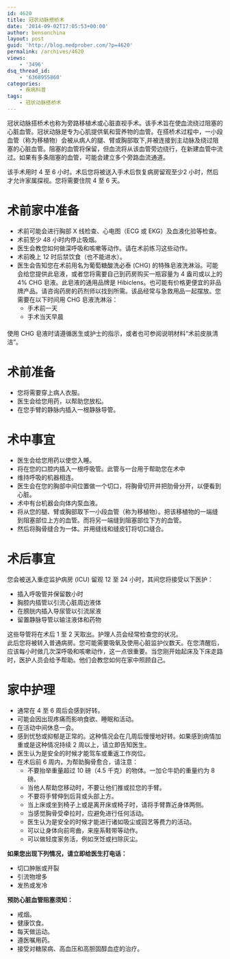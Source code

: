 ```yaml
---
id: 4620
title: 冠状动脉搭桥术
date: '2014-09-02T17:05:53+00:00'
author: bensonchina
layout: post
guid: 'http://blog.medprober.com/?p=4620'
permalink: /archives/4620
views:
    - '3496'
dsq_thread_id:
    - '6368955860'
categories:
    - 疾病科普
tags:
    - 冠状动脉搭桥术
---
```


冠状动脉搭桥术也称为旁路移植术或心脏直视手术。该手术旨在使血流绕过阻塞的心脏血管。冠状动脉是专为心肌提供氧和营养物的血管。在搭桥术过程中，一小段血管（称为移植物）会被从病人的腿、臂或胸部取下,并被连接到主动脉及绕过阻塞的心脏血管。阻塞的血管将保留，但血流将从该血管旁边绕行，在新建血管中流过。如果有多条阻塞的血管，可能会建立多个旁路血流通道。

该手术用时 4 至 6 小时。术后您将被送入手术后恢复病房留观至少2 小时，然后才允许家属探视。您将需要住院 4 至 6 天。

# 术前家中准备

- 术前可能会进行胸部 X 线检查、心电图（ECG 或 EKG）及血液化验等检查。
- 术前至少 48 小时内停止吸烟。
- 医生会教您如何做深呼吸和咳嗽等动作。请在术前练习这些动作。
- 术前晚上 12 时后禁饮食（也不能进水）。
- 医生会告知您在术前用名为葡萄糖酸洗必泰 (CHG) 的特殊皂液洗淋浴。可能会给您提供此皂液，或者您将需要自己到药房购买一瓶容量为 4 盎司或以上的 4% CHG 皂液。此皂液的通用品牌是 Hibiclens。也可能有价格更便宜的非品牌产品。请咨询药房的药剂师以找到所需。该品经常与急救用品一起摆放。您需要在以下时间用 CHG 皂液洗淋浴： 
    - 手术前一天
    - &#137;手术当天早晨

使用 CHG 皂液时请遵循医生或护士的指示，或者也可参阅说明材料“术前皮肤清洁”。

# 术前准备

- 您将需要穿上病人衣服。
- 医生会给您用药，以帮助您放松。
- 在您手臂的静脉内插入一根静脉导管。

# 术中事宜

- 医生会给您用药以使您入睡。
- 将在您的口腔内插入一根呼吸管。此管与一台用于帮助您在术中
- 维持呼吸的机器相连。
- 医生会在您的胸部中间位置做一个切口，将胸骨切开并把肋骨分开，以便看到心脏。
- 术中有台机器会向体内泵血液。
- 将从您的腿、臂或胸部取下一小段血管（称为移植物）。把该移植物的一端缝到阻塞部位上方的血管。而将另一端缝到阻塞部位下方的血管。
- 然后将胸骨缝合为一体。并用缝线和缝皮钉将切口缝合。

# 术后事宜

您会被送入重症监护病房 (ICU) 留观 12 至 24 小时，其间您将接受以下医护：

- 插入呼吸管并保留数小时
- 胸腔内插管以引流心脏周边液体
- 在膀胱内插入导尿管以引流尿液
- 留置静脉导管以输注液体和药物

这些导管将在术后 1 至 2 天取出。护理人员会经常检查您的状况。  
此后您将被转入普通病房。您可能需要吸氧及使用心脏监护仪数天。在您清醒后，应该每小时做几次深呼吸和咳嗽动作，这一点很重要。当您刚开始起床及下床走路时，医护人员会给予帮助。他们会教您如何在家中照顾自己。

# 家中护理

- 通常在 4 至 6 周后会感到好转。
- 可能会因出现疼痛而影响食欲、睡眠和活动。
- 在活动中间休息一会。
- 感到忧愁或抑郁是正常的。这种情况会在几周后慢慢地好转。如果感到病情加重或是这种情况持续 2 周以上，请立即告知医生。
- 医生认为是安全的时候才能驾车或重返工作岗位。
- 在术后前 6 周内，为帮助胸骨愈合，请注意： 
    - 不要抬举重量超过 10 磅（4.5 千克）的物体。一加仑牛奶的重量约为 8 磅。
    - 当他人帮助您移动时，不要让他们推或拉您的手臂。
    - 不要将手臂伸到后背或头部上方。
    - 当上床或坐到椅子上或是离开床或椅子时，请将手臂靠近身体两侧。
    - 当感觉胸骨受牵拉时，应避免进行任何活动。
    - 医生认为是安全的时候才能进行诸如吸尘或园艺等费力的活动。
    - 可以让身体向前弯曲，来座系鞋带等动作。
    - 可以做轻度家务活，例如烹饪或扫除灰尘。

**如果您出现下列情况，请立即给医生打电话：**

- 切口肿胀或开裂
- 引流物增多
- 发热或发冷

**预防心脏血管阻塞须知：**

- 戒烟。
- 健康饮食。
- 每天做运动。
- 遵医嘱用药。
- 接受对糖尿病、高血压和高胆固醇血症的治疗。